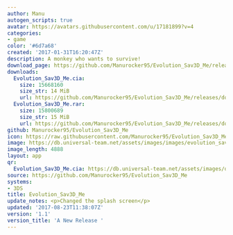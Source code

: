 ```yaml
---
author: Manu
autogen_scripts: true
avatar: https://avatars.githubusercontent.com/u/17181899?v=4
categories:
- game
color: '#6d7a68'
created: '2017-01-31T16:20:47Z'
description: A monkey who wants to survive!
download_page: https://github.com/Manurocker95/Evolution_Sav3D_Me/releases
downloads:
  Evolution_Sav3D_Me.cia:
    size: 15668160
    size_str: 14 MiB
    url: https://github.com/Manurocker95/Evolution_Sav3D_Me/releases/download/1.1/Evolution_Sav3D_Me.cia
  Evolution_Sav3D_Me.rar:
    size: 15800689
    size_str: 15 MiB
    url: https://github.com/Manurocker95/Evolution_Sav3D_Me/releases/download/1.1/Evolution_Sav3D_Me.rar
github: Manurocker95/Evolution_Sav3D_Me
icon: https://raw.githubusercontent.com/Manurocker95/Evolution_Sav3D_Me/Evolution_Sav3D_Me/icon.png
image: https://db.universal-team.net/assets/images/images/evolution_sav3d_me.png
image_length: 4888
layout: app
qr:
  Evolution_Sav3D_Me.cia: https://db.universal-team.net/assets/images/qr/evolution_sav3d_me.cia.png
source: https://github.com/Manurocker95/Evolution_Sav3D_Me
systems:
- 3DS
title: Evolution_Sav3D_Me
update_notes: <p>Changed the splash screen</p>
updated: '2017-08-23T11:38:07Z'
version: '1.1'
version_title: 'A New Release '
---
```

